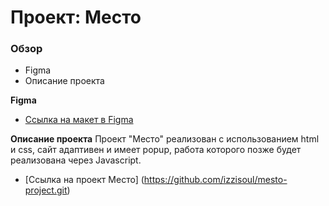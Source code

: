 # Проект: Место

### Обзор

* Figma
* Описание проекта

**Figma**

* [Ссылка на макет в Figma](https://www.figma.com/file/2cn9N9jSkmxD84oJik7xL7/JavaScript.-Sprint-4?node-id=0%3A1)

**Описание проекта**
Проект "Место" реализован с использованием html и css, сайт адаптивен и имеет popup, работа которого позже будет реализована через Javascript.

* [Ссылка на проект Место]
(https://github.com/izzisoul/mesto-project.git)